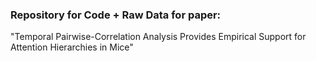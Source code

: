 ### Repository for Code + Raw Data for paper: 

"Temporal Pairwise-Correlation Analysis Provides Empirical Support for Attention Hierarchies in Mice"
